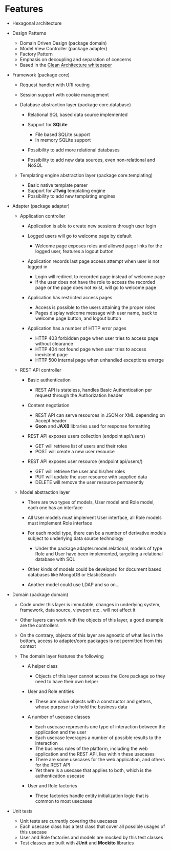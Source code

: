 # Features

*   Hexagonal architecture

*   Design Patterns
	*   Domain Driven Design (package domain)
	*   Model View Controller (package adapter)
	*   Factory Pattern
	*   Emphasis on decoupling and separation of concerns
	*   Based in the [Clean Architecture whitepaper](https://8thlight.com/blog/uncle-bob/2012/08/13/the-clean-architecture.html)

*   Framework (package core)

	*   Request handler with URI routing
	*   Session support with cookie management
	*   Database abstraction layer (package core.database)

		*   Relational SQL based data source implemented
		*   Support for **SQLite**

			*   File based SQLite support
			*   In memory SQLite support

		*   Possibility to add more relational databases
		*   Possibility to add new data sources, even non-relational and NoSQL

	*   Templating engine abstraction layer (package core.templating)

		*   Basic native template parser
		*   Support for **JTwig** templating engine
		*   Possibility to add new templating engines

*   Adapter (package adapter)

	*   Application controller

		*   Application is able to create new sessions through user login
		*   Logged users will go to welcome page by default

			*   Welcome page exposes roles and allowed page links for the logged user, features a logout button

		*   Application records last page access attempt when user is not logged in

			*   Login will redirect to recorded page instead of welcome page
			*   If the user does not have the role to access the recorded page or the page does not exist, will go to welcome page

		*   Application has restricted access pages

			*   Access is possible to the users attaining the proper roles
			*   Pages display welcome message with user name, back to welcome page button, and logout button

		*   Application has a number of HTTP error pages

			*   HTTP 403 forbidden page when user tries to access page without clearance
			*   HTTP 404 not found page when user tries to access inexistent page
			*   HTTP 500 internal page when unhandled exceptions emerge

	*   REST API controller

		*   Basic authentication

			*   REST API is stateless, handles Basic Authentication per request through the Authorization header

		*   Content negotiation

			*   REST API can serve resources in JSON or XML depending on Accept header
			*   **Gson** and **JAXB** libraries used for response formatting

		*   REST API exposes users collection (endpoint api/users)

			*   GET will retrieve list of users and their roles
			*   POST will create a new user resource

		*   REST API exposes user resource (endpoint api/users/<id>)

			*   GET will retrieve the user and his/her roles
			*   PUT will update the user resource with supplied data
			*   DELETE will remove the user resource permanently

	*   Model abstraction layer

		*   There are two types of models, User model and Role model, each one has an interface
		*   All User models must implement User interface, all Role models must implement Role interface
		*   For each model type, there can be a number of derivative models subject to underlying data source technology

			*   Under the package adapter.model.relational, models of type Role and User have been implemented, targeting a relational database with SQL

		*   Other kinds of models could be developed for document based databases like MongoDB or ElasticSearch
		*   Another model could use LDAP and so on...

*   Domain (package domain)

	*   Code under this layer is immutable, changes in underlying system, framework, data source, viewport etc.. will not affect it
	*   Other layers can work with the objects of this layer, a good example are the controllers
	*   On the contrary, objects of this layer are agnostic of what lies in the bottom, access to adapter/core packages is not permitted from this context
	*   The domain layer features the following

		*   A helper class

			*   Objects of this layer cannot access the Core package so they need to have their own helper

		*   User and Role entities

			*   These are value objects with a constructor and getters, whose purpose is to hold the business data

		*   A number of usecase classes

			*   Each usecase represents one type of interaction between the application and the user
			*   Each usecase leverages a number of possible results to the interaction
			*   The business rules of the platform, including the web application and the REST API, lies within these usecases
			*   There are some usecases for the web application, and others for the REST API
			*   Yet there is a usecase that applies to both, which is the authentication usecase

		*   User and Role factories

			*   These factories handle entity initialization logic that is common to most usecases

*   Unit tests

	*   Unit tests are currently covering the usecases
	*   Each usecase class has a test class that cover all possible usages of this usecase
	*   User and Role factories and models are mocked by this test classes
	*   Test classes are built with **JUnit** and **Mockito** libraries